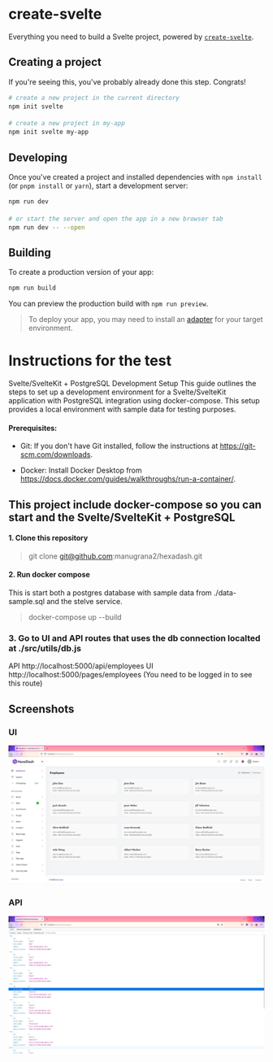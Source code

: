# create-svelte

Everything you need to build a Svelte project, powered by [`create-svelte`](https://github.com/sveltejs/kit/tree/master/packages/create-svelte).

## Creating a project

If you're seeing this, you've probably already done this step. Congrats!

```bash
# create a new project in the current directory
npm init svelte

# create a new project in my-app
npm init svelte my-app
```

## Developing

Once you've created a project and installed dependencies with `npm install` (or `pnpm install` or `yarn`), start a development server:

```bash
npm run dev

# or start the server and open the app in a new browser tab
npm run dev -- --open
```

## Building

To create a production version of your app:

```bash
npm run build
```

You can preview the production build with `npm run preview`.

> To deploy your app, you may need to install an [adapter](https://kit.svelte.dev/docs/adapters) for your target environment.



# Instructions for the test


Svelte/SvelteKit + PostgreSQL Development Setup
This guide outlines the steps to set up a development environment for a Svelte/SvelteKit application with PostgreSQL integration using docker-compose. This setup provides a local environment with sample data for testing purposes.

#### Prerequisites:

* Git: If you don't have Git installed, follow the instructions at https://git-scm.com/downloads.

* Docker: Install Docker Desktop from https://docs.docker.com/guides/walkthroughs/run-a-container/.


## This project include docker-compose so you can start and the Svelte/SvelteKit + PostgreSQL

#### 1. Clone this repository

> git clone git@github.com:manugrana2/hexadash.git

#### 2. Run docker compose 

This is start both a postgres database with sample data from ./data-sample.sql and the stelve service. 

> docker-compose up --build

### 3. Go to UI and API routes that uses the db connection localted at ./src/utils/db.js

API http://localhost:5000/api/employees
UI http://localhost:5000/pages/employees (You need to be logged in to see this route)




## Screenshots 

### UI 
![Screenshot](./static/img/sreenshoots/1.jpg "Second screenshot")

### API 

![Screenshot](./static/img/sreenshoots/2.jpg "Second screenshot")
